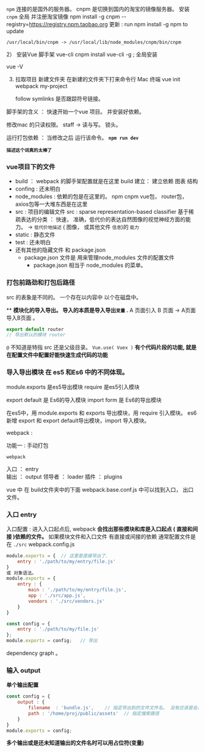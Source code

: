`npm` 连接的是国外的服务器。 cnpm 是切换到国内的淘宝的镜像服务器。 
安装 `cnpm` 全局 并注册淘宝镜像
    npm install -g cnpm --registry=https://registry.npm.taobao.org
更新 :  run
    npm install -g npm to update

`/usr/local/bin/cnpm -> /usr/local/lib/node_modules/cnpm/bin/cnpm `


2） 安装Vue 脚手架 
    vue-cli
cnpm install vue-cli -g   ; 全局安装

vue -V

3) 拉取项目
    新建文件夹
    在新建的文件夹下打来命令行 Mac 终端
        vue init webpack my-project

    follow symlinks 是否跟踪符号链接。 


脚手架的含义 ： 快速开始一个vue 项目。 并安装好依赖。 


修改mac 的只读权限。  staff -> 读与写。 锁头。 

运行打包依赖 ：   当修改之后 运行该命令。 
    **`npm run dev`**


**`描述这个词真的太棒了`**

### vue项目下的文件 
- build ： webpack 的脚手架配置就是在这里
    build 建立： 建立依赖  图表 结构
- confing   : 还未明白
- node_modules  :  依赖的包是在这里的。 npm cnpm vue包，  router包， axios包等一大堆东西是在这里
- src      :  项目的编辑文件
    src : sparse representation-based classifier 基于稀疏表达的分类
    ： 快速， 准确，低代价的表达自然图像的视觉神经方面的能力。 
    ->  `低代价地描述`  ( 图像， 或其他文件 `信息`)的 `能力`  
- static   : 静态文件
- test     : 还未明白
- 还有其他的隐藏文件 和 package.json  
    - package.json 文件是 用来管理node_modules 文件的配置文件
        - package.json 相当于 node_modules 的菜单。 

### 打包前路劲和打包后路径
src 的表象是不同的。 一个存在以内容中 以个在磁盘中。 

**
**模块化的导入导出。   导入的本质是导入导出`变量` .** 
A 页面引入 B 页面 ->  A页面导入B页面 。 

```js
export default router
// 导出默认的模块 router 
```
`@` 不知道是特指 src 还是父级目录。 
`Vue.use( Vuex )`
**有个代码片段的功能, 就是 在配置文件中配置好能快速生成代码的功能**

### 导入导出模块 在 es5 和Es6 中的不同体现。 
module.exports   是es5导出模块
require          是es5引入模块

export default   是 Es6的导入模块 
import form      是 Es6的导出模块

在es5中，用 module.exports 和 exports 导出模块，用 require 引入模块。
es6新增 export 和 export default导出模块，import 导入模块。


webpack : 

功能一 :  手动打包
```text
webpack 
```


入口 ： entry     
输出 ： output
领导者 ： loader
插件 ：  plugins

vue 中 在 build文件夹中的下面 webpack.base.conf.js  中可以找到入口， 出口文件。 
### 入口 entry
入口配置 : 进入入口起点后, webpack **会找出那些模块和库是入口起点 ( 直接和间接 )依赖的文件。**
    如果模块文件和入口文件 有直接或间接的依赖
    通常配置文件是在 `./src`
webpack.config.js
```js
module.exports = {  // 这里是直接导出了. 
    entry : './path/to/my/entry/file.js'
}
或 对象语法。 
module.exports = {
    entry : {
        main : './path/to/my/entry/file.js',
        app : './src/app.js',
        vendors : './src/vendors.js'
    }
}

```

```js
const config = {
    entry : './path/to/my/file.js'
};
module.exports = config;   // 导出

```


dependency graph 。 

### 输入 output

**单个输出配置**
```js
const config = {
    output : {
        filename  : 'bundle.js',    // 指定导出到的文件文件名。 没有应该是会自动创建的
        path : '/home/proj/public/assets'  // 指定搜索路径
    }
}
module.exports = config;
```
**多个输出或是还未知道输出的文件名时可以用占位符(变量)**

```js


```


